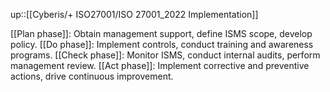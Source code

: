 up::[[Cyberis/+ ISO27001/ISO 27001_2022  Implementation]]

[[Plan phase]]: Obtain management support, define ISMS scope, develop policy. 
[[Do phase]]: Implement controls, conduct training and awareness programs. 
[[Check phase]]: Monitor ISMS, conduct internal audits, perform management review. 
[[Act phase]]: Implement corrective and preventive actions, drive continuous improvement.